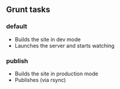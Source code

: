 ## Grunt tasks

### default

* Builds the site in dev mode
* Launches the server and starts watching

### publish

* Builds the site in production mode
* Publishes (via rsync)